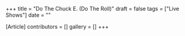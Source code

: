 +++
title = "Do The Chuck E. (Do The Roll)"
draft = false
tags = ["Live Shows"]
date = ""

[Article]
contributors = []
gallery = []
+++